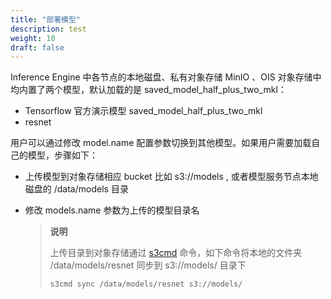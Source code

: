 ```yaml
---
title: "部署模型"
description: test
weight: 10
draft: false
---
```


Inference Engine 中各节点的本地磁盘、私有对象存储 MinIO 、OIS 对象存储中均内置了两个模型，默认加载的是 saved_model_half_plus_two_mkl：

- Tensorflow 官方演示模型 saved_model_half_plus_two_mkl
- resnet

用户可以通过修改 model.name 配置参数切换到其他模型。如果用户需要加载自己的模型，步骤如下：

- 上传模型到对象存储相应 bucket 比如 s3://models , 或者模型服务节点本地磁盘的 /data/models 目录

- 修改 models.name 参数为上传的模型目录名

  > **说明**
  >
  > 上传目录到对象存储通过 [s3cmd](https://docs.min.io/docs/s3cmd-with-minio.html) 命令，如下命令将本地的文件夹 /data/models/resnet 同步到 s3://models/ 目录下
  >
  > ```s3cmd sync /data/models/resnet s3://models/ ```

